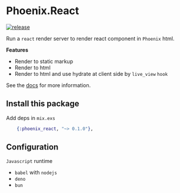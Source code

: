 # Phoenix.React

[![release](https://github.com/gsmlg-dev/phoenix-react/actions/workflows/test-and-release.yml/badge.svg)](https://github.com/gsmlg-dev/phoenix-react/actions/workflows/test-and-release.yml)

Run a `react` render server to render react component in `Phoenix` html.

**Features**

- Render to static markup
- Render to html
- Render to html and use hydrate at client side by `live_view` `hook`

See the [docs](https://hexdocs.pm/phoenix_react/) for more information.

## Install this package

Add deps in `mix.exs`

```elixir
    {:phoenix_react, "~> 0.1.0"},
```

## Configuration

`Javascript` runtime

- `babel` with `nodejs`
- `deno`
- `bun`

